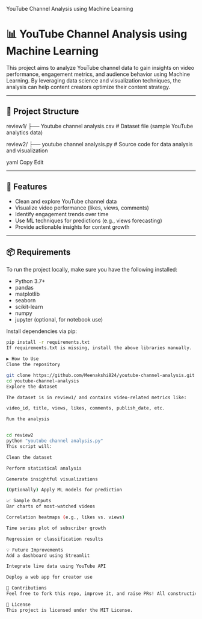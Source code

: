 YouTube Channel Analysis using Machine Learning

# 📊 YouTube Channel Analysis using Machine Learning

This project aims to analyze YouTube channel data to gain insights on video performance, engagement metrics, and audience behavior using Machine Learning. By leveraging data science and visualization techniques, the analysis can help content creators optimize their content strategy.

---

## 📂 Project Structure

review1/
├── Youtube channel analysis.csv # Dataset file (sample YouTube analytics data)

review2/
├── youtube channel analysis.py # Source code for data analysis and visualization

yaml
Copy
Edit

---

## 📌 Features

- Clean and explore YouTube channel data
- Visualize video performance (likes, views, comments)
- Identify engagement trends over time
- Use ML techniques for predictions (e.g., views forecasting)
- Provide actionable insights for content growth

---

## 📦 Requirements

To run the project locally, make sure you have the following installed:

- Python 3.7+
- pandas
- matplotlib
- seaborn
- scikit-learn
- numpy
- jupyter (optional, for notebook use)

Install dependencies via pip:

```bash
pip install -r requirements.txt
If requirements.txt is missing, install the above libraries manually.

▶️ How to Use
Clone the repository

git clone https://github.com/Meenakshi824/youtube-channel-analysis.git
cd youtube-channel-analysis
Explore the dataset

The dataset is in review1/ and contains video-related metrics like:

video_id, title, views, likes, comments, publish_date, etc.

Run the analysis


cd review2
python "youtube channel analysis.py"
This script will:

Clean the dataset

Perform statistical analysis

Generate insightful visualizations

(Optionally) Apply ML models for prediction

📈 Sample Outputs
Bar charts of most-watched videos

Correlation heatmaps (e.g., likes vs. views)

Time series plot of subscriber growth

Regression or classification results

💡 Future Improvements
Add a dashboard using Streamlit

Integrate live data using YouTube API

Deploy a web app for creator use

🤝 Contributions
Feel free to fork this repo, improve it, and raise PRs! All constructive collaboration is welcome.

📄 License
This project is licensed under the MIT License.






